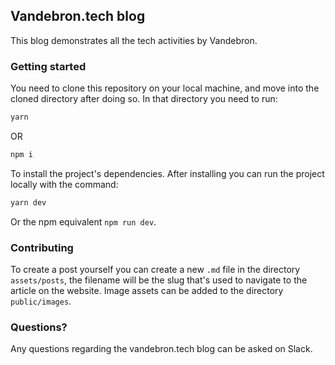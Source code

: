 ## Vandebron.tech blog

This blog demonstrates all the tech activities by Vandebron.


### Getting started

You need to clone this repository on your local machine, and move into the cloned directory after doing so. In that directory you need to run:

```bash
yarn
```

OR

```bash
npm i
```

To install the project's dependencies. After installing you can run the project locally with the command:

```bash
yarn dev
```

Or the npm equivalent `npm run dev`.

### Contributing

To create a post yourself you can create a new `.md` file in the directory `assets/posts`, the filename will be the slug that's used to navigate to the article on the website. Image assets can be added to the directory `public/images`. 

### Questions?

Any questions regarding the vandebron.tech blog can be asked on Slack.


